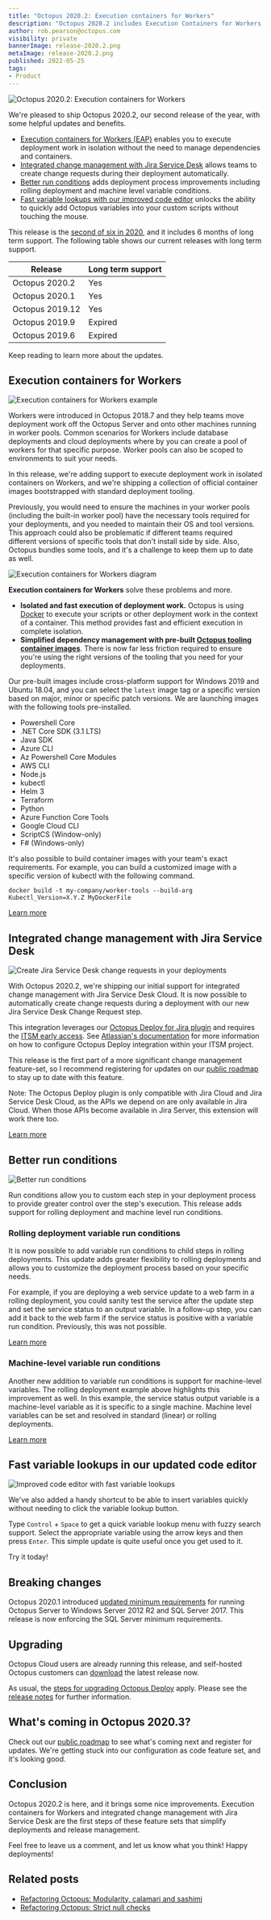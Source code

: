 ```yaml
---
title: "Octopus 2020.2: Execution containers for Workers"
description: "Octopus 2020.2 includes Execution Containers for Workers, better rolling deployments and code editor improvements."
author: rob.pearson@octopus.com
visibility: private
bannerImage: release-2020.2.png
metaImage: release-2020.2.png
published: 2022-05-25
tags:
- Product
---
```


![Octopus 2020.2: Execution containers for Workers](release-2020.2.png)

We're pleased to ship Octopus 2020.2, our second release of the year, with some helpful updates and benefits.

* [Execution containers for Workers (EAP)](blog/2020-05/octopus-release-2020-2/index.md#execution-containers-for-workers) enables you to execute deployment work in isolation without the need to manage dependencies and containers.
* [Integrated change management with Jira Service Desk](blog/2020-05/octopus-release-2020-2/index.md#integrated-change-management-with-jira-service-desk) allows teams to create change requests during their deployment automatically.
* [Better run conditions](blog/2020-05/octopus-release-2020-2/index.md#better-run-conditions) adds deployment process improvements including rolling deployment and machine level variable conditions.
* [Fast variable lookups with our improved code editor](blog/2020-05/octopus-release-2020-2/index.md#fast-variable-lookups-in-our-updated-code-editor) unlocks the ability to quickly add Octopus variables into your custom scripts without touching the mouse.

This release is the [second of six in 2020](/blog/2020-03/releases-and-lts/index.md), and it includes 6 months of long term support. The following table shows our current releases with long term support. 

| Release               | Long term support           |
| --------------------- | --------------------------- |
| Octopus 2020.2        | Yes                         |
| Octopus 2020.1        | Yes                         |
| Octopus 2019.12       | Yes                         |
| Octopus 2019.9        | Expired                     |
| Octopus 2019.6        | Expired                     |

Keep reading to learn more about the updates.

## Execution containers for Workers

![Execution containers for Workers example](exec-containers-for-workers-02.png)

Workers were introduced in Octopus 2018.7 and they help teams move deployment work off the Octopus Server and onto other machines running in worker pools. Common scenarios for Workers include database deployments and cloud deployments where by you can create a pool of workers for that specific purpose. Worker pools can also be scoped to environments to suit your needs.

In this release, we're adding support to execute deployment work in isolated containers on Workers, and we're shipping a collection of official container images bootstrapped with standard deployment tooling. 

Previously, you would need to ensure the machines in your worker pools (including the built-in worker pool) have the necessary tools required for your deployments, and you needed to maintain their OS and tool versions. This approach could also be problematic if different teams required different versions of specific tools that don't install side by side. Also, Octopus bundles some tools, and it's a challenge to keep them up to date as well. 

![Execution containers for Workers diagram](exec-containers-for-workers-01.png)

**Execution containers for Workers** solve these problems and more.

* **Isolated and fast execution of deployment work.** Octopus is using [Docker](https://docker.com) to execute your scripts or other deployment work in the context of a container. This method provides fast and efficient execution in complete isolation.
* **Simplified dependency management with pre-built [Octopus tooling container images](https://hub.docker.com/r/octopusdeploy/worker-tools)**. There is now far less friction required to ensure you're using the right versions of the tooling that you need for your deployments. 

Our pre-built images include cross-platform support for Windows 2019 and Ubuntu 18.04, and you can select the `latest` image tag or a specific version based on major, minor or specific patch versions. We are launching images with the following tools pre-installed. 

* Powershell Core
* .NET Core SDK (3.1 LTS)
* Java SDK
* Azure CLI
* Az Powershell Core Modules
* AWS CLI
* Node.js
* kubectl
* Helm 3
* Terraform
* Python
* Azure Function Core Tools
* Google Cloud CLI
* ScriptCS (Window-only)
* F# (Windows-only)

It's also possible to build container images with your team's exact requirements. For example, you can build a customized image with a specific version of kubectl with the following command.

```
docker build -t my-company/worker-tools --build-arg Kubectl_Version=X.Y.Z MyDockerFile
```

[Learn more](https://octopus.com/docs/deployment-process/execution-containers-for-workers)

## Integrated change management with Jira Service Desk

![Create Jira Service Desk change requests in your deployments](jira-service-desk-change-request.png)

With Octopus 2020.2, we're shipping our initial support for integrated change management with Jira Service Desk Cloud. It is now possible to automatically create change requests during a deployment with our new Jira Service Desk Change Request step. 

This integration leverages our [Octopus Deploy for Jira plugin](https://marketplace.atlassian.com/apps/1220376/octopus-deploy-for-jira) and requires the [ITSM early access](https://support.atlassian.com/jira-service-desk-cloud/docs/set-up-an-itsm-project/). See [Atlassian's documentation](https://support.atlassian.com/jira-service-desk-cloud/docs/set-up-change-management-for-your-service-desk/) for more information on how to configure Octopus Deploy integration within your ITSM project.

This release is the first part of a more significant change management feature-set, so I recommend registering for updates on our [public roadmap](https://octopus.com/roadmap#change-management) to stay up to date with this feature.

Note: The Octopus Deploy plugin is only compatible with Jira Cloud and Jira Service Desk Cloud, as the APIs we depend on are only available in Jira Cloud. When those APIs become available in Jira Server, this extension will work there too.

[Learn more](https://octopus.com/jira)

## Better run conditions

![Better run conditions](run-conditions.png)

Run conditions allow you to custom each step in your deployment process to provide greater control over the step's execution. This release adds support for rolling deployment and machine level run conditions.

### Rolling deployment variable run conditions

It is now possible to add variable run conditions to child steps in rolling deployments. This update adds greater flexibility to rolling deployments and allows you to customize the deployment process based on your specific needs. 

For example, if you are deploying a web service update to a web farm in a rolling deployment, you could sanity test the service after the update step and set the service status to an output variable. In a follow-up step, you can add it back to the web farm if the service status is positive with a variable run condition. Previously, this was not possible.

[Learn more](https://octopus.com/docs/deployment-process/conditions)

### Machine-level variable run conditions

Another new addition to variable run conditions is support for machine-level variables. The rolling deployment example above highlights this improvement as well. In this example, the service status output variable is a machine-level variable as it is specific to a single machine. Machine level variables can be set and resolved in standard (linear) or rolling deployments. 

[Learn more](https://octopus.com/docs/deployment-process/conditions#machine-level-variable-expressions)

## Fast variable lookups in our updated code editor

![Improved code editor with fast variable lookups](variable-lookup.png)

We've also added a handy shortcut to be able to insert variables quickly without needing to click the variable lookup button. 

Type `Control` + `Space` to get a quick variable lookup menu with fuzzy search support. Select the appropriate variable using the arrow keys and then press `Enter`. This simple update is quite useful once you get used to it. 

Try it today!

## Breaking changes

Octopus 2020.1 introduced [updated minimum requirements](https://octopus.com/blog/raising-minimum-requirements-for-octopus-server) for running Octopus Server to Windows Server 2012 R2 and SQL Server 2017. This release is now enforcing the SQL Server minimum requirements.

## Upgrading

Octopus Cloud users are already running this release, and self-hosted Octopus customers can [download](https://octopus.com/downloads/2020.2.0) the latest release now.  

As usual, the [steps for upgrading Octopus Deploy](https://octopus.com/docs/administration/upgrading) apply. Please see the [release notes](https://octopus.com/downloads/compare?to=2020.2.0) for further information.

## What's coming in Octopus 2020.3?

Check out our [public roadmap](https://octopus.com/roadmap) to see what's coming next and register for updates. We're getting stuck into our configuration as code feature set, and it's looking good. 

## Conclusion

Octopus 2020.2 is here, and it brings some nice improvements. Execution containers for Workers and integrated change management with Jira Service Desk are the first steps of these feature sets that simplify deployments and release management.

Feel free to leave us a comment, and let us know what you think! Happy deployments!

## Related posts

- [Refactoring Octopus: Modularity, calamari and sashimi](/blog/2020-05/refactoring-octopus-modularity/index.md)
- [Refactoring Octopus: Strict null checks](/blog/2020-05/refactoring-octopus-strict-null-checks/index.md)
